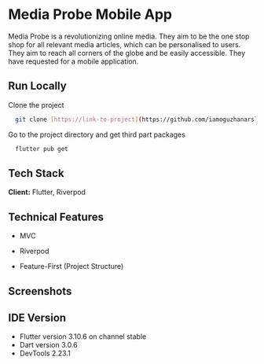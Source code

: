 # Media Probe Mobile App

Media Probe is a revolutionizing online media. They aim to be the one stop shop for all relevant media
articles, which can be personalised to users. They aim to reach all corners of the globe and be easily
accessible. They have requested for a mobile application.


## Run Locally

Clone the project

```bash
  git clone [https://link-to-project](https://github.com/iamoguzhanarslantas/media_probe.git)
```

Go to the project directory and get third part packages

```bash
  flutter pub get
```


## Tech Stack

**Client:** Flutter, Riverpod




## Technical Features

- MVC

- Riverpod

- Feature-First (Project Structure)


## Screenshots




## IDE Version

- Flutter version 3.10.6 on channel stable
- Dart version 3.0.6
- DevTools 2.23.1